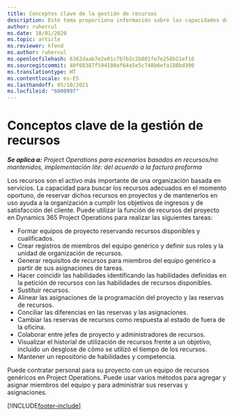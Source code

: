 ```yaml
---
title: Conceptos clave de la gestión de recursos
description: Este tema proporciona información sobre las capacidades de gestión de recursos en las operaciones de proyectos de Microsoft Dynamics.
author: ruhercul
ms.date: 10/01/2020
ms.topic: article
ms.reviewer: kfend
ms.author: ruhercul
ms.openlocfilehash: 6362daab7e2e01c7b7b2c2b801fe7e258b21ef16
ms.sourcegitcommit: 40f68387f594180af64a5e5c748b6efa188bd300
ms.translationtype: HT
ms.contentlocale: es-ES
ms.lasthandoff: 05/10/2021
ms.locfileid: "6000997"
---
```

# <a name="resource-management-key-concepts"></a>Conceptos clave de la gestión de recursos

_**Se aplica a:** Project Operations para escenarios basados en recursos/no mantenidos, implementación lite: del acuerdo a la factura proforma_

Los recursos son el activo más importante de una organización basada en servicios. La capacidad para buscar los recursos adecuados en el momento oportuno, de reservar dichos recursos en proyectos y de mantenerlos en uso ayuda a la organización a cumplir los objetivos de ingresos y de satisfacción del cliente. Puede utilizar la función de recursos del proyecto en Dynamics 365 Project Operations para realizar las siguientes tareas:

- Formar equipos de proyecto reservando recursos disponibles y cualificados.
- Crear registros de miembros del equipo genérico y definir sus roles y la unidad de organización de recursos.
- Generar requisitos de recursos para miembros del equipo genérico a partir de sus asignaciones de tareas.
- Hacer coincidir las habilidades identificando las habilidades definidas en la petición de recursos con las habilidades de recursos disponibles.
- Sustituir recursos.
- Alinear las asignaciones de la programación del proyecto y las reservas de recursos.
- Conciliar las diferencias en las reservas y las asignaciones.
- Cambiar las reservas de recursos como respuesta al estado de fuera de la oficina.
- Colaborar entre jefes de proyecto y administradores de recursos.
- Visualizar el historial de utilización de recursos frente a un objetivo, incluido un desglose de cómo se utilizó el tiempo de los recursos.
- Mantener un repositorio de habilidades y competencia.


Puede contratar personal para su proyecto con un equipo de recursos genéricos en Project Operations. Puede usar varios métodos para agregar y asignar miembros del equipo y para administrar sus reservas y asignaciones. 


[!INCLUDE[footer-include](../includes/footer-banner.md)]